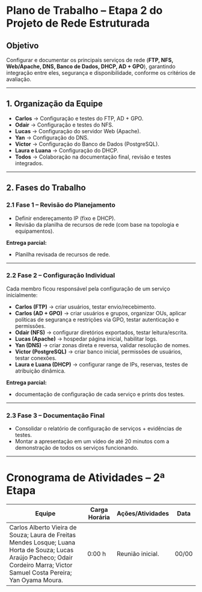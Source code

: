 # Plano de Trabalho – Etapa 2 do Projeto de Rede Estruturada

## Objetivo
Configurar e documentar os principais serviços de rede (**FTP, NFS, Web/Apache, DNS, Banco de Dados, DHCP, AD + GPO**), garantindo integração entre eles, segurança e disponibilidade, conforme os critérios de avaliação.

---

## 1. Organização da Equipe
- **Carlos** → Configuração e testes do FTP, AD + GPO.  
- **Odair** → Configuração e testes do NFS.  
- **Lucas** → Configuração do servidor Web (Apache).  
- **Yan** → Configuração do DNS.  
- **Victor** → Configuração do Banco de Dados (PostgreSQL).  
- **Laura e Luana** → Configuração do DHCP.  
- **Todos** → Colaboração na documentação final, revisão e testes integrados.  

---

## 2. Fases do Trabalho

### 2.1 Fase 1 – Revisão do Planejamento
- Definir endereçamento IP (fixo e DHCP).  
- Revisão da planilha de recursos de rede (com base na topologia e equipamentos).  

**Entrega parcial:**  
- Planilha revisada de recursos de rede.

---

### 2.2 Fase 2 – Configuração Individual
Cada membro ficou responsável pela configuração de um serviço inicialmente:  

- **Carlos (FTP)** → criar usuários, testar envio/recebimento.  
- **Carlos (AD + GPO)** → criar usuários e grupos, organizar OUs, aplicar políticas de segurança e restrições via GPO, testar autenticação e permissões.  
- **Odair (NFS)** → configurar diretórios exportados, testar leitura/escrita.  
- **Lucas (Apache)** → hospedar página inicial, habilitar logs.  
- **Yan (DNS)** → criar zonas direta e reversa, validar resolução de nomes.  
- **Victor (PostgreSQL)** → criar banco inicial, permissões de usuários, testar conexões.  
- **Laura e Luana (DHCP)** → configurar range de IPs, reservas, testes de atribuição dinâmica.  

**Entrega parcial:**  
- documentação de configuração de cada serviço e prints dos testes.

---

### 2.3 Fase 3 – Documentação Final
- Consolidar o relatório de configuração de serviços + evidências de testes.  
- Montar a apresentação em um vídeo de até 20 minutos com a demonstração de todos os serviços funcionando.

---

# Cronograma de Atividades – 2ª Etapa

| Equipe | Carga Horária | Ações/Atividades | Data |
|--------|---------------|-----------------|------|
| Carlos Alberto Vieira de Souza; Laura de Freitas Mendes Losque; Luana Horta de Souza; Lucas Araújo Pacheco; Odair Cordeiro Marra; Victor Samuel Costa Pereira; Yan Oyama Moura. | 0:00 h | Reunião inicial. | 00/00 |
